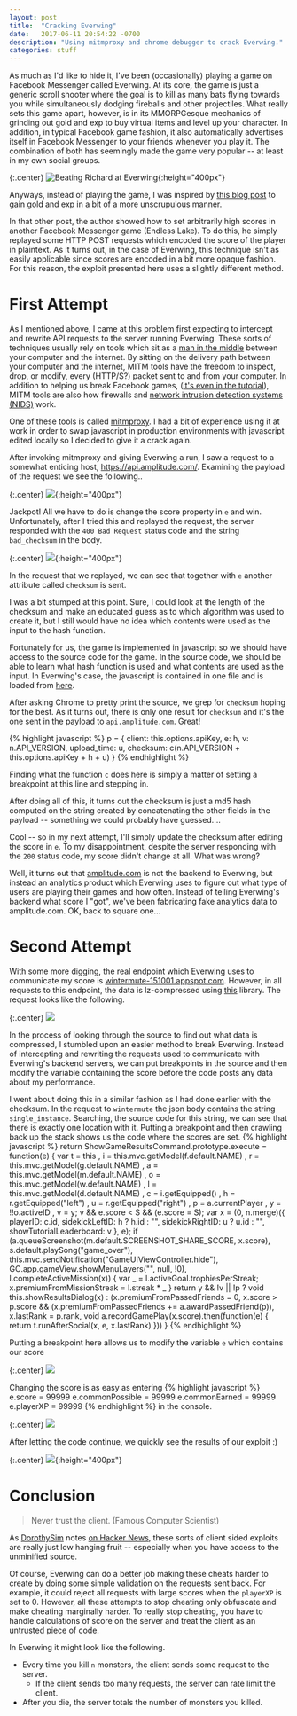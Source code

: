 ```yaml
---
layout: post
title:  "Cracking Everwing"
date:   2017-06-11 20:54:22 -0700
description: "Using mitmproxy and chrome debugger to crack Everwing."
categories: stuff
---
```

As much as I'd like to hide it, I've been (occasionally) playing a game on Facebook Messenger called Everwing.
At its core, the game is just a generic scroll shooter where the goal is to kill as many bats flying towards
you while simultaneously dodging fireballs and other projectiles. What really sets this game apart, however,
is in its MMORPGesque mechanics of grinding out gold and exp to buy virtual items and level up your character.
In addition, in typical Facebook game fashion, it also automatically advertises itself in Facebook Messenger to
your friends whenever you play it. The combination of both has seemingly made the game very popular -- at least
in my own social groups.

{:.center}
![Beating Richard at Everwing](/assets/everwing/everwing.png){:height="400px"}

Anyways, instead of playing the game, I was inspired by [this blog post](http://kevinwang.us/cheating-a-guide-to-achieving-high-scores-without-hard-work/)
to gain gold and exp in a bit of a more unscrupulous manner.

In that other post,
the author showed how to set arbitrarily high scores in another Facebook Messenger game (Endless Lake).
To do this, he simply replayed some HTTP POST requests which encoded the score of the player in plaintext.
As it turns out, in the case of Everwing, this technique isn't as easily applicable since scores are encoded
in a bit more opaque fashion. For this reason, the exploit presented here uses a slightly different method.

# First Attempt
As I mentioned above, I came at this problem first expecting to intercept and rewrite API requests
to the server running Everwing. These sorts of techniques usually rely on tools which sit as a [man
in the middle](https://en.wikipedia.org/wiki/Man-in-the-middle_attack) between your computer and the internet.
By sitting on the delivery path between your computer and the internet, MITM tools have the freedom to inspect, drop,
or modify, every (HTTP/S?) packet sent to and from your computer. In addition to helping us break
Facebook games, ([it's even in the tutorial](http://docs.mitmproxy.org/en/stable/tutorials/gamecenter.html)), MITM tools are also how
firewalls and [network intrusion detection systems (NIDS)](https://en.wikipedia.org/wiki/Intrusion_detection_system)
work.

One of these tools is called [mitmproxy](https://mitmproxy.org). I had a bit of experience using it at work in order
to swap javascript in production environments with javascript edited locally so I decided to give it a crack again.

After invoking mitmproxy and giving Everwing a run, I saw a request to a somewhat
enticing host, https://api.amplitude.com/. Examining the payload of the request we see the following..

{:.center}
![](/assets/everwing/mitm_1.png){:height="400px"}

Jackpot! All we have to do is change the score property in `e` and win. Unfortunately, after I tried this and replayed the request, the server responded with the `400 Bad Request` status code and the string `bad_checksum` in the body.

{:.center}
![](/assets/everwing/mitm_2.png){:height="400px"}

In the request that we replayed, we can see that together with `e` another attribute
called `checksum` is sent.

I was a bit stumped at this point. Sure, I could look
at the length of the checksum and make an educated guess as to which algorithm was
used to create it, but I still would have no idea which contents were used as the input to the hash function.

Fortunately for us, the game is implemented in javascript so we should have access to
the source code for the game. In the source code, we should be able to learn
what hash function is used and what contents are used as the input. In Everwing's
case, the javascript is contained in one file and is loaded from [here](https://apps-141184676316522.apps.fbsbx.com/instant-bundle/1174389249249108/1523591784370851/browser-mobile.js).

After asking Chrome to pretty print the source, we grep for `checksum` hoping for the best. As it turns out, there is only one result for `checksum` and it's the one sent in the payload to `api.amplitude.com`. Great!

{% highlight javascript %}
p = {
    client: this.options.apiKey,
    e: h,
    v: n.API_VERSION,
    upload_time: u,
    checksum: c(n.API_VERSION + this.options.apiKey + h + u)
}
{% endhighlight %}

Finding what the function `c` does here is simply a matter of setting a breakpoint at this
line and stepping in.

After doing all of this, it turns out the checksum is just
a md5 hash computed on the string created by concatenating the other fields in the
payload -- something we could probably have guessed....

Cool -- so in my next attempt, I'll simply update the checksum after editing the score in `e`. To my disappointment, despite the server responding with the `200` status
code, my score didn't change at all.
What was wrong?

Well, it turns out that [amplitude.com](http://amplitude.com/) is not the backend to Everwing, but instead an analytics
product which Everwing uses to figure out what type of users are playing their games
and how often. Instead of
telling Everwing's backend what score I "got", we've been fabricating
fake analytics data to amplitude.com. OK, back to square one...

# Second Attempt
With some more digging, the real endpoint which Everwing uses to communicate my score is [wintermute-151001.appspot.com](http://wintermute-151001.appspot.com). However, in
all requests to this endpoint, the data is lz-compressed using [this](https://github.com/pieroxy/lz-string) library. The request looks like the following.

{:.center}
![](/assets/everwing/wintermute.png)

In the process of looking through the source to find out what data
is compressed, I stumbled upon an easier method to break Everwing. Instead of intercepting and rewriting the requests used to communicate with Everwing's backend servers, we can put breakpoints in the source and then modify the variable containing the score before the code posts any data about my performance.

I went about doing this in a similar fashion as I had done earlier with the checksum. In the request to `wintermute` the json body contains the string `single_instance`. Searching,
the source code for this string, we can see that there is exactly one location with it. Putting a breakpoint and then crawling back up the stack shows us the code where the scores
are set.
{% highlight javascript %}
return ShowGameResultsCommand.prototype.execute = function(e) {
    var t = this
      , i = this.mvc.getModel(f.default.NAME)
      , r = this.mvc.getModel(g.default.NAME)
      , a = this.mvc.getModel(m.default.NAME)
      , o = this.mvc.getModel(w.default.NAME)
      , l = this.mvc.getModel(d.default.NAME)
      , c = i.getEquipped()
      , h = r.getEquipped("left")
      , u = r.getEquipped("right")
      , p = a.currentPlayer
      , y = !!o.activeID
      , v = y;
    v && e.score < S && (e.score = S);
    var x = (0,
    n.merge)({
        playerID: c.id,
        sidekickLeftID: h ? h.id : "",
        sidekickRightID: u ? u.id : "",
        showTutorialLeaderboard: v
    }, e);
    if (a.queueScreenshot(m.default.SCREENSHOT_SHARE_SCORE, x.score),
    s.default.playSong("game_over"),
    this.mvc.sendNotification("GameUIViewController.hide"),
    GC.app.gameView.showMenuLayers("", null, !0),
    l.completeActiveMission(x)) {
        var _ = l.activeGoal.trophiesPerStreak;
        x.premiumFromMissionStreak = l.streak * _
    }
    return y && !v || !p ? void this.showResultsDialog(x) : (x.premiumFromPassedFriends = 0,
    x.score > p.score && (x.premiumFromPassedFriends += a.awardPassedFriend(p)),
    x.lastRank = p.rank,
    void a.recordGamePlay(x.score).then(function(e) {
        return t.runAfterSocial(x, e, x.lastRank)
    }))
}
{% endhighlight %}

Putting a breakpoint here allows us to modify the variable `e` which contains our score

{:.center}
![](/assets/everwing/console_1.png)

Changing the score is as easy as entering
{% highlight javascript %}
e.score = 99999
e.commonPossible = 99999
e.commonEarned = 99999
e.playerXP = 99999
{% endhighlight %}
in the console.

{:.center}
![](/assets/everwing/console_2.png)

After letting the code continue, we quickly see the results of our exploit :)

{:.center}
![](/assets/everwing/exploit.png){:height="400px"}

# Conclusion
> Never trust the client. (Famous Computer Scientist)

As [DorothySim](https://news.ycombinator.com/user?id=DorothySim) notes [on Hacker News](https://news.ycombinator.com/item?id=14194159), these sorts of client sided exploits are really
just low hanging fruit -- especially when you have access to the unminified source.

Of course, Everwing can do a better job making these cheats harder to create by doing some simple validation on the requests sent back. For example,
it could reject all requests with large scores when the `playerXP` is set to 0.
However, all these attempts to stop cheating only
obfuscate and make cheating marginally harder. To really stop cheating, you have to handle calculations of score on the server and treat the client as an untrusted piece of code.

In Everwing it might look like the following.
- Every time you kill `n` monsters, the client sends some request to the server.
  - If the client sends too many requests, the server can rate limit the client.
- After you die, the server totals the number of monsters you killed.
